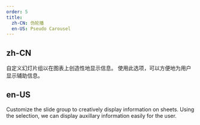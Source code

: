 ```yaml
---
order: 5
title:
  zh-CN: 伪轮播
  en-US: Pseudo Carousel
---
```


## zh-CN

自定义幻灯片组以在图表上创造性地显示信息。 使用此选项，可以方便地为用户显示辅助信息。

## en-US

Customize the slide group to creatively display information on sheets. Using the selection, we can display auxillary information easily for the user.
